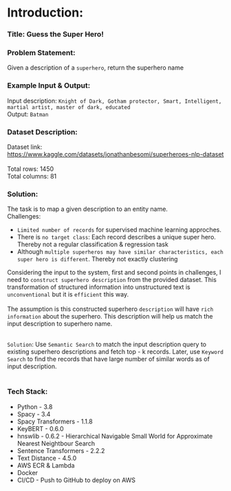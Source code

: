# Introduction:
### Title: Guess the Super Hero!
### Problem Statement:
Given a description of a `superhero`, return the superhero name <br>
### Example Input & Output:
Input description: `Knight of Dark, Gotham protector, Smart, Intelligent, martial artist, master of dark, educated` <br>
Output: `Batman`
### Dataset Description:
Dataset link: https://www.kaggle.com/datasets/jonathanbesomi/superheroes-nlp-dataset <br><br>
Total rows: 1450 <br>
Total columns: 81 <br>

### Solution:
The task is to map a given description to an entity name. <br> 
Challenges:
* `Limited number of records` for supervised machine learning approches. 
* There is `no target class`: Each record describes a unique super hero. Thereby not a regular classification & regression task
* Although `multiple superheros may have similar characteristics, each super hero is different`. Thereby not exactly clustering

Considering the input to the system, first and second points in challenges, I need to `construct superhero description` from the provided dataset. This transformation of structured information into unstructured text is `unconventional` but it is `efficient` this way. <br><br>
The assumption is this constructed superhero `description` will have `rich information` about the superhero. This description will help us match the input description to superhero name. <br><br>

`Solution`: Use `Semantic Search` to match the input description query to existing superhero descriptions and fetch top - k records. Later, use `Keyword Search` to find the records that have large number of similar words as of input description. <br><br>

### Tech Stack:
* Python - 3.8 <br>
* Spacy - 3.4 <br>
* Spacy Transformers - 1.1.8 <br>
* KeyBERT - 0.6.0 <br>
* hnswlib - 0.6.2 - Hierarchical Navigable Small World for Approximate Nearest Neightbour Search <br>
* Sentence Transformers - 2.2.2 <br>
* Text Distance - 4.5.0 <br>
* AWS ECR & Lambda <br>
* Docker  <br>
* CI/CD - Push to GitHub to deploy on AWS  <br>